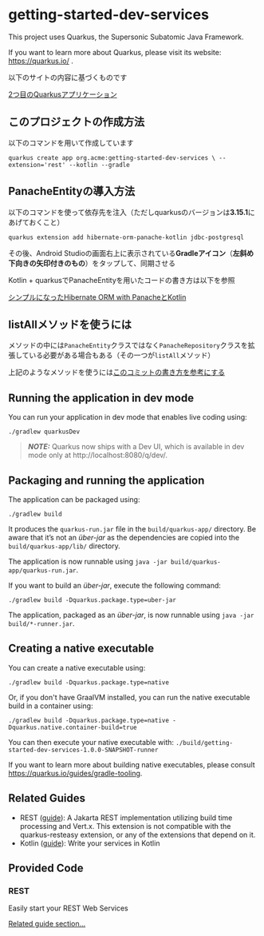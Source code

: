 # getting-started-dev-services

This project uses Quarkus, the Supersonic Subatomic Java Framework.

If you want to learn more about Quarkus, please visit its website: https://quarkus.io/ .

以下のサイトの内容に基づくものです

[2つ目のQuarkusアプリケーション](https://ja.quarkus.io/guides/getting-started-dev-services)

## このプロジェクトの作成方法

以下のコマンドを用いて作成しています

`quarkus create app org.acme:getting-started-dev-services \
    --extension='rest' --kotlin --gradle`

## PanacheEntityの導入方法

以下のコマンドを使って依存先を注入（ただしquarkusのバージョンは**3.15.1**にあげておくこと）

`quarkus extension add hibernate-orm-panache-kotlin jdbc-postgresql`

その後、Android Studioの画面右上に表示されている**Gradleアイコン**（**左斜め下向きの矢印付きのもの**）をタップして、同期させる

Kotlin + quarkusでPanacheEntityを用いたコードの書き方は以下を参照

[シンプルになったHibernate ORM with PanacheとKotlin](https://ja.quarkus.io/guides/hibernate-orm-panache-kotlin)

## listAllメソッドを使うには

メソッドの中には`PanacheEntity`クラスではなく`PanacheRepository`クラスを拡張している必要がある場合もある（その一つが`listAll`メソッド）

上記のようなメソッドを使うには[このコミットの書き方を参考にする](https://github.com/hide0621/getting-started-dev-services/commit/11d4419780d024dfac4a7badb672fc7251c6d951)

## Running the application in dev mode

You can run your application in dev mode that enables live coding using:
```shell script
./gradlew quarkusDev
```

> **_NOTE:_**  Quarkus now ships with a Dev UI, which is available in dev mode only at http://localhost:8080/q/dev/.

## Packaging and running the application

The application can be packaged using:
```shell script
./gradlew build
```
It produces the `quarkus-run.jar` file in the `build/quarkus-app/` directory.
Be aware that it’s not an _über-jar_ as the dependencies are copied into the `build/quarkus-app/lib/` directory.

The application is now runnable using `java -jar build/quarkus-app/quarkus-run.jar`.

If you want to build an _über-jar_, execute the following command:
```shell script
./gradlew build -Dquarkus.package.type=uber-jar
```

The application, packaged as an _über-jar_, is now runnable using `java -jar build/*-runner.jar`.

## Creating a native executable

You can create a native executable using: 
```shell script
./gradlew build -Dquarkus.package.type=native
```

Or, if you don't have GraalVM installed, you can run the native executable build in a container using: 
```shell script
./gradlew build -Dquarkus.package.type=native -Dquarkus.native.container-build=true
```

You can then execute your native executable with: `./build/getting-started-dev-services-1.0.0-SNAPSHOT-runner`

If you want to learn more about building native executables, please consult https://quarkus.io/guides/gradle-tooling.

## Related Guides

- REST ([guide](https://quarkus.io/guides/rest)): A Jakarta REST implementation utilizing build time processing and Vert.x. This extension is not compatible with the quarkus-resteasy extension, or any of the extensions that depend on it.
- Kotlin ([guide](https://quarkus.io/guides/kotlin)): Write your services in Kotlin

## Provided Code

### REST

Easily start your REST Web Services

[Related guide section...](https://quarkus.io/guides/getting-started-reactive#reactive-jax-rs-resources)

